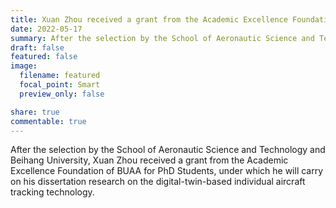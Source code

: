 ```yaml
---
title: Xuan Zhou received a grant from the Academic Excellence Foundation of BUAA for PhD Students.
date: 2022-05-17
summary: After the selection by the School of Aeronautic Science and Technology and Beihang University, Xuan Zhou received a grant from the Academic Excellence Foundation of BUAA for PhD Students, under which he will carry on his dissertation research on the digital-twin-based individual aircraft tracking technology.
draft: false
featured: false
image:
  filename: featured
  focal_point: Smart
  preview_only: false

share: true
commentable: true
---
```

After the selection by the School of Aeronautic Science and Technology and Beihang University, Xuan Zhou received a grant from the Academic Excellence Foundation of BUAA for PhD Students, under which he will carry on his dissertation research on the digital-twin-based individual aircraft tracking technology.
